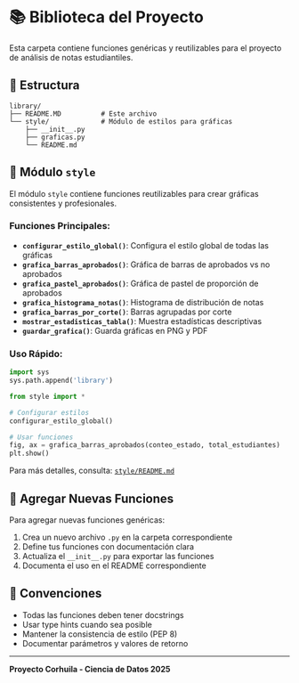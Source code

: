 # 📚 Biblioteca del Proyecto

Esta carpeta contiene funciones genéricas y reutilizables para el proyecto de análisis de notas estudiantiles.

## 📁 Estructura

```
library/
├── README.MD          # Este archivo
└── style/             # Módulo de estilos para gráficas
    ├── __init__.py
    ├── graficas.py
    └── README.md
```

## 🎨 Módulo `style`

El módulo `style` contiene funciones reutilizables para crear gráficas consistentes y profesionales.

### Funciones Principales:

- **`configurar_estilo_global()`**: Configura el estilo global de todas las gráficas
- **`grafica_barras_aprobados()`**: Gráfica de barras de aprobados vs no aprobados
- **`grafica_pastel_aprobados()`**: Gráfica de pastel de proporción de aprobados
- **`grafica_histograma_notas()`**: Histograma de distribución de notas
- **`grafica_barras_por_corte()`**: Barras agrupadas por corte
- **`mostrar_estadisticas_tabla()`**: Muestra estadísticas descriptivas
- **`guardar_grafica()`**: Guarda gráficas en PNG y PDF

### Uso Rápido:

```python
import sys
sys.path.append('library')

from style import *

# Configurar estilos
configurar_estilo_global()

# Usar funciones
fig, ax = grafica_barras_aprobados(conteo_estado, total_estudiantes)
plt.show()
```

Para más detalles, consulta: [`style/README.md`](style/README.md)

## 🔧 Agregar Nuevas Funciones

Para agregar nuevas funciones genéricas:

1. Crea un nuevo archivo `.py` en la carpeta correspondiente
2. Define tus funciones con documentación clara
3. Actualiza el `__init__.py` para exportar las funciones
4. Documenta el uso en el README correspondiente

## 📝 Convenciones

- Todas las funciones deben tener docstrings
- Usar type hints cuando sea posible
- Mantener la consistencia de estilo (PEP 8)
- Documentar parámetros y valores de retorno

---

**Proyecto Corhuila - Ciencia de Datos 2025**